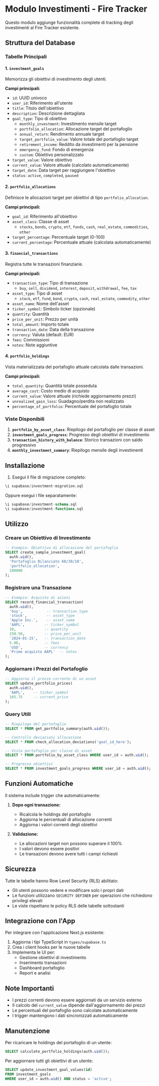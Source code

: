 # Modulo Investimenti - Fire Tracker

Questo modulo aggiunge funzionalità complete di tracking degli investimenti al Fire Tracker esistente.

## Struttura del Database

### Tabelle Principali

#### 1. `investment_goals`
Memorizza gli obiettivi di investimento degli utenti.

**Campi principali:**
- `id`: UUID univoco
- `user_id`: Riferimento all'utente
- `title`: Titolo dell'obiettivo
- `description`: Descrizione dettagliata
- `goal_type`: Tipo di obiettivo
  - `monthly_investment`: Investimento mensile target
  - `portfolio_allocation`: Allocazione target del portafoglio
  - `annual_return`: Rendimento annuale target
  - `target_portfolio_value`: Valore totale del portafoglio target
  - `retirement_income`: Reddito da investimenti per la pensione
  - `emergency_fund`: Fondo di emergenza
  - `custom`: Obiettivo personalizzato
- `target_value`: Valore obiettivo
- `current_value`: Valore attuale (calcolato automaticamente)
- `target_date`: Data target per raggiungere l'obiettivo
- `status`: `active`, `completed`, `paused`

#### 2. `portfolio_allocations`
Definisce le allocazioni target per obiettivi di tipo `portfolio_allocation`.

**Campi principali:**
- `goal_id`: Riferimento all'obiettivo
- `asset_class`: Classe di asset
  - `stocks`, `bonds`, `crypto`, `etf`, `funds`, `cash`, `real_estate`, `commodities`, `other`
- `target_percentage`: Percentuale target (0-100)
- `current_percentage`: Percentuale attuale (calcolata automaticamente)

#### 3. `financial_transactions`
Registra tutte le transazioni finanziarie.

**Campi principali:**
- `transaction_type`: Tipo di transazione
  - `buy`, `sell`, `dividend`, `interest`, `deposit`, `withdrawal`, `fee`, `tax`
- `asset_type`: Tipo di asset
  - `stock`, `etf`, `fund`, `bond`, `crypto`, `cash`, `real_estate`, `commodity`, `other`
- `asset_name`: Nome dell'asset
- `ticker_symbol`: Simbolo ticker (opzionale)
- `quantity`: Quantità
- `price_per_unit`: Prezzo per unità
- `total_amount`: Importo totale
- `transaction_date`: Data della transazione
- `currency`: Valuta (default: EUR)
- `fees`: Commissioni
- `notes`: Note aggiuntive

#### 4. `portfolio_holdings`
Vista materializzata del portafoglio attuale calcolata dalle transazioni.

**Campi principali:**
- `total_quantity`: Quantità totale posseduta
- `average_cost`: Costo medio di acquisto
- `current_value`: Valore attuale (richiede aggiornamento prezzi)
- `unrealized_gain_loss`: Guadagno/perdita non realizzato
- `percentage_of_portfolio`: Percentuale del portafoglio totale

### Viste Disponibili

1. **`portfolio_by_asset_class`**: Riepilogo del portafoglio per classe di asset
2. **`investment_goals_progress`**: Progresso degli obiettivi di investimento
3. **`transaction_history_with_balance`**: Storico transazioni con saldo progressivo
4. **`monthly_investment_summary`**: Riepilogo mensile degli investimenti

## Installazione

1. Esegui il file di migrazione completo:
```sql
\i supabase/investment-migration.sql
```

Oppure esegui i file separatamente:
```sql
\i supabase/investment-schema.sql
\i supabase/investment-functions.sql
```

## Utilizzo

### Creare un Obiettivo di Investimento

```sql
-- Esempio: Obiettivo di allocazione del portafoglio
SELECT create_sample_investment_goal(
  auth.uid(),
  'Portafoglio Bilanciato 60/30/10',
  'portfolio_allocation',
  100000
);
```

### Registrare una Transazione

```sql
-- Esempio: Acquisto di azioni
SELECT record_financial_transaction(
  auth.uid(),
  'buy',           -- transaction_type
  'stock',         -- asset_type
  'Apple Inc.',    -- asset_name
  'AAPL',         -- ticker_symbol
  10,             -- quantity
  150.50,         -- price_per_unit
  '2024-01-15',   -- transaction_date
  5.00,           -- fees
  'USD',          -- currency
  'Primo acquisto AAPL'  -- notes
);
```

### Aggiornare i Prezzi del Portafoglio

```sql
-- Aggiorna il prezzo corrente di un asset
SELECT update_portfolio_prices(
  auth.uid(),
  'AAPL',    -- ticker_symbol
  165.75     -- current_price
);
```

### Query Utili

```sql
-- Riepilogo del portafoglio
SELECT * FROM get_portfolio_summary(auth.uid());

-- Controllo deviazioni allocazione
SELECT * FROM check_allocation_deviations('goal_id_here');

-- Vista portafoglio per classe di asset
SELECT * FROM portfolio_by_asset_class WHERE user_id = auth.uid();

-- Progresso obiettivi
SELECT * FROM investment_goals_progress WHERE user_id = auth.uid();
```

## Funzioni Automatiche

Il sistema include trigger che automaticamente:

1. **Dopo ogni transazione:**
   - Ricalcola le holdings del portafoglio
   - Aggiorna le percentuali di allocazione correnti
   - Aggiorna i valori correnti degli obiettivi

2. **Validazione:**
   - Le allocazioni target non possono superare il 100%
   - I valori devono essere positivi
   - Le transazioni devono avere tutti i campi richiesti

## Sicurezza

Tutte le tabelle hanno Row Level Security (RLS) abilitato:
- Gli utenti possono vedere e modificare solo i propri dati
- Le funzioni utilizzano `SECURITY DEFINER` per operazioni che richiedono privilegi elevati
- Le viste rispettano le policy RLS delle tabelle sottostanti

## Integrazione con l'App

Per integrare con l'applicazione Next.js esistente:

1. Aggiorna i tipi TypeScript in `types/supabase.ts`
2. Crea i client hooks per le nuove tabelle
3. Implementa le UI per:
   - Gestione obiettivi di investimento
   - Inserimento transazioni
   - Dashboard portafoglio
   - Report e analisi

## Note Importanti

- I prezzi correnti devono essere aggiornati da un servizio esterno
- Il calcolo del `current_value` dipende dall'aggiornamento dei prezzi
- Le percentuali del portafoglio sono calcolate automaticamente
- I trigger mantengono i dati sincronizzati automaticamente

## Manutenzione

Per ricaricare le holdings del portafoglio di un utente:
```sql
SELECT calculate_portfolio_holdings(auth.uid());
```

Per aggiornare tutti gli obiettivi di un utente:
```sql
SELECT update_investment_goal_values(id)
FROM investment_goals
WHERE user_id = auth.uid() AND status = 'active';